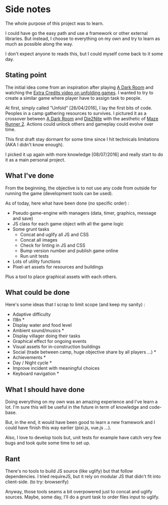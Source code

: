# Side notes

The whole purpose of this project was to learn.

I could have go the easy path and use a framework or other external libraries.
But instead, I choose to everything on my own and try to learn as much as possible along the way.

I don't expect anyone to reads this, but I could myself come back to it some day.

## Stating point

The initial idea come from an inspiration after playing [A Dark Room](http://adarkroom.doublespeakgames.com/) and watching the [Extra Credits video on unfolding games](https://www.youtube.com/watch?v=ptk93AyICH0).
I wanted to try to create a similar game where player have to assign task to people.

At first, simply called "Unfold" [26/04/2016], I lay the first bits of code.
Peoples in a camp gathering resources to survives.
I pictured it as a crossover between [A Dark Room](http://adarkroom.doublespeakgames.com/) and [Die2Nite](http://www.die2nite.com) with the aesthetic of [Maze Runner 2](http://www.imdb.com/title/tt4046784/mediaviewer/rm2226648064).
Actions could unlock others and gameplay could evolve over time.

This first draft stay dormant for some time since I hit technicals limitations (AKA I didn't know enough).

I picked it up again with more knowledge [08/07/2016] and really start to do it as a main personal project.


## What I've done

From the beginning, the objective is to not use any code from outside for running the game (development tools can be used).

As of today, here what have been done (no specific order) :
  * Pseudo game-engine with managers (data, timer, graphics, message and save)
  * JS class for each game object with all the game logic
  * Some grunt tasks
    * Concat and uglify all JS and CSS
    * Concat all images
    * Check for linting in JS and CSS
    * Bump version number and publish game online
    * Run unit tests
  * Lots of utility functions
  * Pixel-art assets for resources and buildings

Plus a tool to place graphical assets with each others.


## What could be done

Here's some ideas that I scrap to limit scope (and keep my sanity) :
  * Adaptive difficulty
  * I18n *
  * Display water and food level
  * Ambient sound/musics *
  * Display villager doing their tasks
  * Graphical effect for ongoing events
  * Visual assets for in-construction buildings
  * Social (trade between camp, huge objective share by all players ...) *
  * Achievements *
  * Day / Night cycle *
  * Improve incident with meaningful choices
  * Keyboard navigation *


## What I should have done

Doing everything on my own was an amazing experience and I've learn a lot.
I'm sure this will be useful in the future in term of knowledge and code-base.

But, in the end, it would have been good to learn a new framework and I could have finish this way earlier (pixi.js, vue.js ...).

Also, I love to develop tools but, unit tests for example have catch very few bugs and took quite some time to set up.

## Rant

There's no tools to build JS source (like uglify) but that follow dependencies.
I tried requireJS, but it rely on modular JS that didn't fit into client-side. (to try: browserify)

Anyway, those tools seams a bit overpowered just to concat and uglify sources.
Maybe, some day, I'll do a grunt task to order files input to uglify.
